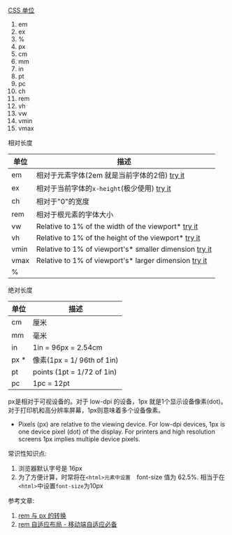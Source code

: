 [CSS 单位](http://www.w3schools.com/cssref/css_units.asp)

1. em
2. ex
3. %
4. px
5. cm
6. mm
7. in
8. pt
9. pc
10. ch
11. rem
12. vh
13. vw
14. vmin
15. vmax

相对长度

| 单位   | 描述                                       |
| ---- | ---------------------------------------- |
| em   | 相对于元素字体(2em 就是当前字体的2倍) [try it](http://www.w3schools.com/cssref/tryit.asp?filename=trycss_unit_em) |
| ex   | 相对于当前字体的`x-height`(极少使用) [try it](http://www.w3schools.com/cssref/tryit.asp?filename=trycss_unit_ex) |
| ch   | 相对于"0"的宽度                                |
| rem  | 相对于根元素的字体大小                              |
| vw   | Relative to 1% of the width of the viewport* [try it](http://www.w3schools.com/cssref/tryit.asp?filename=trycss_unit_vw) |
| vh   | Relative to 1% of the height of the viewport* [try it](http://www.w3schools.com/cssref/tryit.asp?filename=trycss_unit_vh) |
| vmin | Relative to 1% of viewport's* smaller dimension [try it](http://www.w3schools.com/cssref/tryit.asp?filename=trycss_unit_vmin) |
| vmax | Relative to 1% of viewport's* larger dimension [try it](http://www.w3schools.com/cssref/tryit.asp?filename=trycss_unit_vmax) |
| %    |                                          |

绝对长度

| 单位   | 描述                         |
| ---- | -------------------------- |
| cm   | 厘米                         |
| mm   | 毫米                         |
| in   | 1in = 96px = 2.54cm        |
| px * | 像素(1px = 1/ 96th of 1in)   |
| pt   | points (1pt = 1/72 of 1in) |
| pc   | 1pc = 12pt                 |

px是相对于可视设备的。对于 low-dpi 的设备，1px 就是1个显示设备像素(dot)。对于打印机和高分辨率屏幕，1px则意味着多个设备像素。

* Pixels (px) are relative to the viewing device. For low-dpi devices, 1px is one device pixel (dot) of the display. For printers and high resolution screens 1px implies multiple device pixels.

常识性知识点:

1. 浏览器默认字号是 16px
2. 为了方便计算，时常将在`<html>元素中设置  `font-size 值为 62.5%. 相当于在`<html>`中设置`font-size`为10px

参考文章:

1. [rem 与 px 的转换](http://caibaojian.com/rem-and-px.html)
2. [rem 自适应布局 - 移动端自适应必备](http://caibaojian.com/flexible-js.html)

